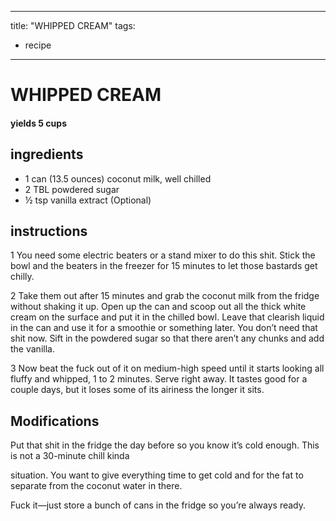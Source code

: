
---
title: "WHIPPED CREAM"
tags:
  - recipe
---

# WHIPPED CREAM

#### yields  5 cups

## ingredients
* 1 can (13.5 ounces) coconut milk, well chilled
* 2 TBL powdered sugar
* ½ tsp vanilla extract (Optional)

## instructions
1 You need some electric beaters or a stand mixer to do this shit. 
Stick the bowl and the beaters in the freezer for 15 minutes to let those bastards get chilly.

2 Take them out after 15 minutes and grab the coconut milk from the fridge without shaking
it up. 
Open up the can and scoop out all the thick white cream on the surface and put it in the
chilled bowl. 
Leave that clearish liquid in the can and use it for a smoothie or something later.
You don’t need that shit now. 
Sift in the powdered sugar so that there aren’t any chunks and add the vanilla.

3 Now beat the fuck out of it on medium-high speed until it starts looking all fluffy and
whipped, 1 to 2 minutes. 
Serve right away. 
It tastes good for a couple days, but it loses some of its airiness the longer it sits.

## Modifications
Put that shit in the fridge the day before so you know it’s cold enough. This is not a 30-minute chill kinda

situation. You want to give everything time to get cold and for the fat to separate from the coconut water in there.

Fuck it—just store a bunch of cans in the fridge so you’re always ready.




